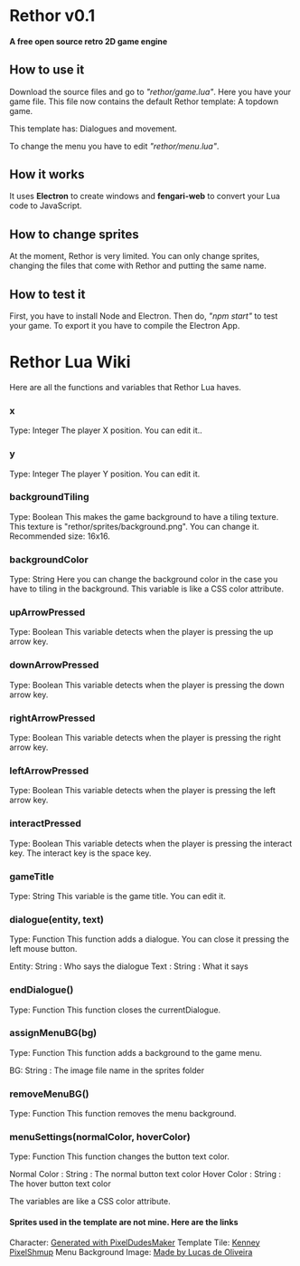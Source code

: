 ﻿# Rethor v0.1
#### A free open source retro 2D game engine

## How to use it
Download the source files and go to _"rethor/game.lua"_.
Here you have your game file. This file now contains the default Rethor template: A topdown game.

This template has: Dialogues and movement.

To change the menu you have to edit _"rethor/menu.lua"_.

## How it works
It uses **Electron** to create windows and **fengari-web** to convert your Lua code to JavaScript.

## How to change sprites
At the moment, Rethor is very limited. You can only change sprites, changing the files that come with Rethor and putting the same name.

## How to test it
First, you have to install Node and Electron.
Then do, _"npm start"_ to test your game. To export it you have to compile the Electron App.

# Rethor Lua Wiki
Here are all the functions and variables that Rethor Lua haves.

### x
Type: Integer
The player X position. You can edit it..

### y
Type: Integer
The player Y position. You can edit it.

### backgroundTiling
Type: Boolean
This makes the game background to have a tiling texture. This texture is "rethor/sprites/background.png". 
You can change it.
Recommended size: 16x16.

### backgroundColor
Type: String
Here you can change the background color in the case you have to tiling in the background.
This variable is like a CSS color attribute.

### upArrowPressed
Type: Boolean
This variable detects when the player is pressing the up arrow key.

### downArrowPressed
Type: Boolean
This variable detects when the player is pressing the down arrow key.

### rightArrowPressed
Type: Boolean
This variable detects when the player is pressing the right arrow key.

### leftArrowPressed
Type: Boolean
This variable detects when the player is pressing the left arrow key.

### interactPressed
Type: Boolean
This variable detects when the player is pressing the interact key.
The interact key is the space key.

### gameTitle
Type: String
This variable is the game title. You can edit it.

### dialogue(entity, text)
Type: Function
This function adds a dialogue. You can close it pressing the left mouse button.

Entity: String : Who says the dialogue
Text  : String : What it says

### endDialogue()
Type: Function
This function closes the currentDialogue.

### assignMenuBG(bg)
Type: Function
This function adds a background to the game menu.

BG: String : The image file name in the sprites folder

### removeMenuBG()
Type: Function
This function removes the menu background.

### menuSettings(normalColor, hoverColor)
Type: Function
This function changes the button text color.

Normal Color : String : The normal button text color 
Hover Color  : String : The hover button text color

The variables are like a CSS color attribute.

#### Sprites used in the template are not mine. Here are the links

Character: [Generated with PixelDudesMaker](https://0x72.itch.io/pixeldudesmaker)
Template Tile: [Kenney PixelShmup](https://www.kenney.nl/assets/pixel-shmup)
Menu Background Image: [Made by Lucas de Oliveira](https://www.artstation.com/artwork/L3a9X5)
